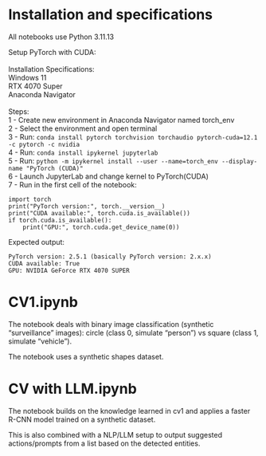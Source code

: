 # Installation and specifications

All notebooks use Python 3.11.13

Setup PyTorch with CUDA: <br><br>
Installation Specifications:<br>
Windows 11<br>
RTX 4070 Super<br>
Anaconda Navigator <br>
<br>
Steps:<br>
1 - Create new environment in Anaconda Navigator named torch_env<br>
2 - Select the environment and open terminal<br>
3 - Run: ```conda install pytorch torchvision torchaudio pytorch-cuda=12.1 -c pytorch -c nvidia```<br>
4 - Run: ```conda install ipykernel jupyterlab```<br>
5 - Run: ```python -m ipykernel install --user --name=torch_env --display-name "PyTorch (CUDA)"```<br>
6 - Launch JupyterLab and change kernel to PyTorch(CUDA)<br>
7 - Run in the first cell of the notebook:<br>
```
import torch
print("PyTorch version:", torch.__version__)
print("CUDA available:", torch.cuda.is_available())
if torch.cuda.is_available():
    print("GPU:", torch.cuda.get_device_name(0))
```
Expected output:
```
PyTorch version: 2.5.1 (basically PyTorch version: 2.x.x)
CUDA available: True
GPU: NVIDIA GeForce RTX 4070 SUPER
```

# CV1.ipynb
The notebook deals with binary image classification (synthetic “surveillance” images): circle (class 0, simulate “person”) vs square (class 1, simulate “vehicle”).

The notebook uses a synthetic shapes dataset.

# CV with LLM.ipynb
The notebook builds on the knowledge learned in cv1 and applies a faster R-CNN model trained on a synthetic dataset.

This is also combined with a NLP/LLM setup to output suggested actions/prompts from a list based on the detected entities. 
